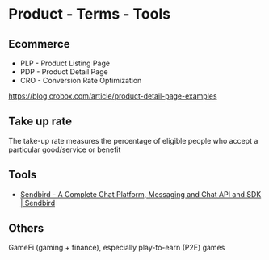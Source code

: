 # Product - Terms - Tools

## Ecommerce

- PLP - Product Listing Page
- PDP - Product Detail Page
- CRO - Conversion Rate Optimization

<https://blog.crobox.com/article/product-detail-page-examples>

## Take up rate

The take-up rate measures the percentage of eligible people who accept a particular good/service or benefit

## Tools

- [Sendbird - A Complete Chat Platform, Messaging and Chat API and SDK | Sendbird](https://sendbird.com/)

## Others

GameFi (gaming + finance), especially play-to-earn (P2E) games
